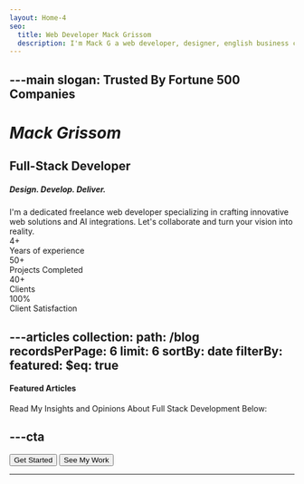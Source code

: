 ```yaml
---
layout: Home-4
seo:
  title: Web Developer Mack Grissom
  description: I'm Mack G a web developer, designer, english business coach and freelancer. I love building modern solutions using the latest and greatest technology. Have an idea for a website? Ready to redesign your existing website? Contact me today.
---
```


---main
slogan: Trusted By Fortune 500 Companies
---

# *Mack Grissom*

## <Typewriter>Full-Stack Developer</Typewriter>

##### <span>Design. Develop. Deliver.</span>

<Sep size={6} line className='max-w-sm mx-auto' />
I'm a dedicated freelance web developer specializing in crafting innovative web solutions and AI integrations. Let's collaborate and turn your vision into reality.

<div className="grid grid-cols-2 md:grid-cols-4 gap-8 my-12 text-center">
  <div>
    <div className="text-white text-4xl font-bold">4+</div>
    <div className="text-slate-300">Years of experience</div>
  </div>
  <div>
    <div className="text-white text-4xl font-bold">50+</div>
    <div className="text-slate-300">Projects Completed</div>
  </div>
  <div>
    <div className="text-white text-4xl font-bold">40+</div>
    <div className="text-slate-300">Clients</div>
  </div>
  <div>
    <div className="text-white text-4xl font-bold">100%</div>
    <div className="text-slate-300">Client Satisfaction</div>
  </div>
</div>

---articles
collection:
  path: /blog
  recordsPerPage: 6
  limit: 6
  sortBy: date
  filterBy:
    featured:
      $eq: true
---

#### <span>Featured Articles</span>

Read My Insights and Opinions About Full Stack Development Below:

---cta
---
<div className="flex flex-col sm:flex-row gap-4 justify-center">
  <Button href="/contact" size="sm">
    Get Started
  </Button>
  <Button href="/projects" size="sm" variant="outline">
    See My Work
  </Button>
</div>

---